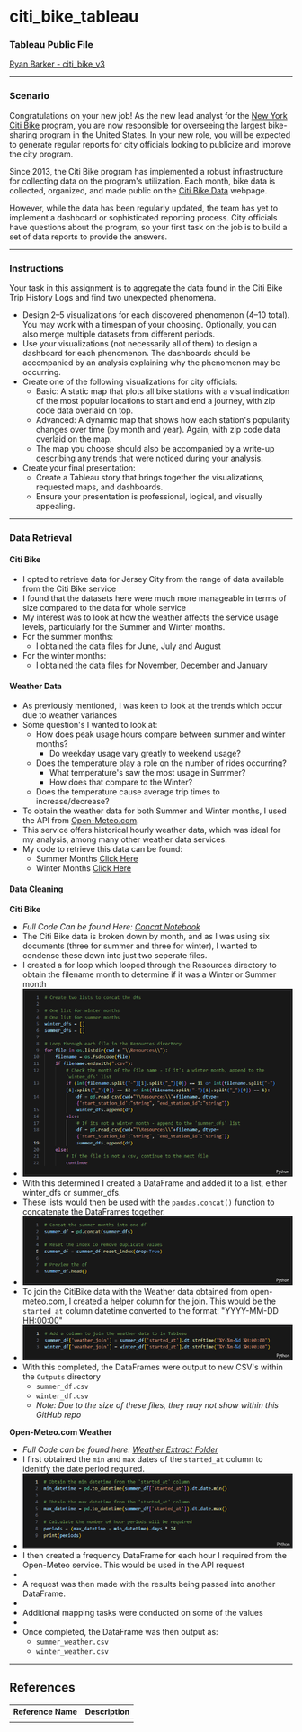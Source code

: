# citi_bike_tableau

### Tableau Public File

[Ryan Barker - citi_bike_v3](https://public.tableau.com/views/citi_bike_v3/CitiBike_Analysis?:language=en-US&publish=yes&:display_count=n&:origin=viz_share_link)

------

### Scenario

Congratulations on your new job! As the new lead analyst for the [New York Citi Bike](https://en.wikipedia.org/wiki/Citi_Bike) program, you are now responsible for overseeing the largest bike-sharing program in the United States. In your new role, you will be expected to generate regular reports for city officials looking to publicize and improve the city program.

Since 2013, the Citi Bike program has implemented a robust infrastructure for collecting data on the program's utilization. Each month, bike data is collected, organized, and made public on the [Citi Bike Data](https://www.citibikenyc.com/system-data) webpage.

However, while the data has been regularly updated, the team has yet to implement a dashboard or sophisticated reporting process. City officials have questions about the program, so your first task on the job is to build a set of data reports to provide the answers.

------

### Instructions

Your task in this assignment is to aggregate the data found in the Citi Bike Trip History Logs and find two unexpected phenomena.

- Design 2–5 visualizations for each discovered phenomenon (4–10 total). You may work with a timespan of your choosing. Optionally, you can also merge multiple datasets from different periods.
- Use your visualizations (not necessarily all of them) to design a dashboard for each phenomenon. The dashboards should be accompanied by an analysis explaining why the phenomenon may be occurring.
- Create one of the following visualizations for city officials:
    - Basic: A static map that plots all bike stations with a visual indication of the most popular locations to start and end a journey, with zip code data overlaid on top.
    - Advanced: A dynamic map that shows how each station's popularity changes over time (by month and year). Again, with zip code data overlaid on the map.
    - The map you choose should also be accompanied by a write-up describing any trends that were noticed during your analysis.
- Create your final presentation:
    - Create a Tableau story that brings together the visualizations, requested maps, and dashboards.
    - Ensure your presentation is professional, logical, and visually appealing.

------

### Data Retrieval

#### Citi Bike

- I opted to retrieve data for Jersey City from the range of data available from the Citi Bike service
- I found that the datasets here were much more manageable in terms of size compared to the data for whole service
- My interest was to look at how the weather affects the service usage levels, particularly for the Summer and Winter months.
- For the summer months:
    - I obtained the data files for June, July and August
- For the winter months:
    - I obtained the data files for November, December and January

#### Weather Data

- As previously mentioned, I was keen to look at the trends which occur due to weather variances
- Some question's I wanted to look at:
    - How does peak usage hours compare between summer and winter months?
        - Do weekday usage vary greatly to weekend usage?
    - Does the temperature play a role on the number of rides occurring?
        - What temperature's saw the most usage in Summer?
        - How does that compare to the Winter?
    - Does the temperature cause average trip times to increase/decrease?
- To obtain the weather data for both Summer and Winter months, I used the API from [Open-Meteo.com](https://www.open-meteo.com/).
- This service offers historical hourly weather data, which was ideal for my analysis, among many other weather data services.
- My code to retrieve this data can be found:
    - Summer Months [Click Here](Data_Handling/Weather_Extract/summer_weather.ipynb)
    - Winter Months [Click Here](Data_Handling/Weather_Extract/winter_weather.ipynb)

#### Data Cleaning

**Citi Bike**
- *Full Code Can be found Here: [Concat Notebook](Data_Handling/Concat_CSV_Files.ipynb)*
- The Citi Bike data is broken down by month, and as I was using six documents (three for summer and three for winter), I wanted to condense these down into just two seperate files.
- I created a for loop which looped through the Resources directory to obtain the filename month to determine if it was a Winter or Summer month
- ![CitiBike - For Loop](Assets/CitiBike_ForLoop.png)
- With this determined I created a DataFrame and added it to a list, either winter_dfs or summer_dfs.
- These lists would then be used with the `pandas.concat()` function to concatenate the DataFrames together.
- ![CitiBike - Summer Concat](Assets/CitiBike_ConcatSummer.png)
- To join the CitiBike data with the Weather data obtained from open-meteo.com, I created a helper column for the join. This would be the `started_at` column datetime converted to the format: "YYYY-MM-DD HH:00:00"
- ![CitiBike - Helper Columns](Assets/CitiBike_HelperColumns.png)
- With this completed, the DataFrames were output to new CSV's within the `Outputs` directory
    - `summer_df.csv`
    - `winter_df.csv`
    - *Note: Due to the size of these files, they may not show within this GitHub repo*

**Open-Meteo.com Weather**
- *Full Code can be found here: [Weather Extract Folder](Data_Handling/Weather_Extract/)*
- I first obtained the `min` and `max` dates of the `started_at` column to idenitfy the date period required.
- ![OpenMeteo - Min/Max Dates](Assets/OpenMeteo_DatePeriod.png)
- I then created a frequency DataFrame for each hour I required from the Open-Meteo service. This would be used in the API request
- ![]()
- A request was then made with the results being passed into another DataFrame.
- ![]()
- Additional mapping tasks were conducted on some of the values
- ![]()
- Once completed, the DataFrame was then output as:
    - `summer_weather.csv`
    - `winter_weather.csv`


--------

## References

| Reference Name | Description |
|----------------|-------------|
| | |